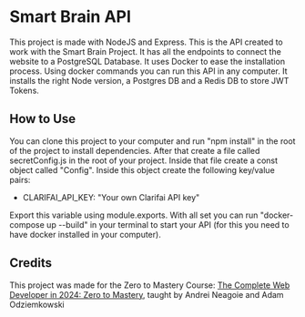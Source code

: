 # Smart Brain API

This project is made with NodeJS and Express. This is the API created to work with the Smart Brain Project. It has all the endpoints to connect the website to a PostgreSQL Database. It uses Docker to ease the installation process. Using docker commands you can run this API in any computer. It installs the right Node version, a Postgres DB and a Redis DB to store JWT Tokens.

## How to Use

You can clone this project to your computer and run "npm install" in the root of the project to install dependencies. After that create a file called secretConfig.js in the root of your project. Inside that file create a const object called "Config". Inside this object create the following key/value pairs:

- CLARIFAI_API_KEY: "Your own Clarifai API key"

Export this variable using module.exports. With all set you can run "docker-compose up --build" in your terminal to start your API (for this you need to have docker installed in your computer).

## Credits

This project was made for the Zero to Mastery Course: [The Complete Web Developer in 2024: Zero to Mastery](https://zerotomastery.io/courses/coding-bootcamp/), taught by Andrei Neagoie and Adam Odziemkowski
